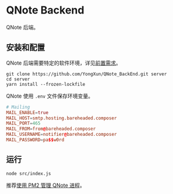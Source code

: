 # QNote Backend

QNote 后端。

## 安装和配置

QNote 后端需要特定的软件环境，详见[前置需求](docs/prerequisite.md)。

``` shell
git clone https://github.com/YongXun/QNote_BackEnd.git server
cd server
yarn install --frozen-lockfile
```

QNote 使用 `.env` 文件保存环境变量。

``` conf
# Mailing
MAIL_ENABLE=true
MAIL_HOST=smtp.hosting.bareheaded.composer
MAIL_PORT=465
MAIL_FROM=from@bareheaded.composer
MAIL_USERNAME=notifier@bareheaded.composer
MAIL_PASSWORD=pa$$w0rd
```

## 运行

``` shell
node src/index.js
```

推荐[使用 PM2 管理 QNote 进程](docs/extra.md)。
